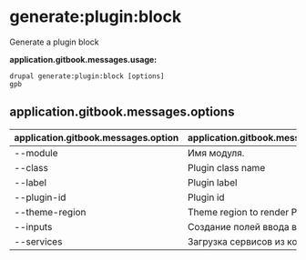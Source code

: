 # generate:plugin:block
Generate a plugin block

**application.gitbook.messages.usage:**
```
drupal generate:plugin:block [options]
gpb
```

## application.gitbook.messages.options
application.gitbook.messages.option | application.gitbook.messages.details
-------|-------------
--module | Имя модуля.
--class | Plugin class name
--label | Plugin label
--plugin-id | Plugin id
--theme-region | Theme region to render Plugin Block
--inputs | Создание полей ввода в форме.
--services | Загрузка сервисов из контейнера.
